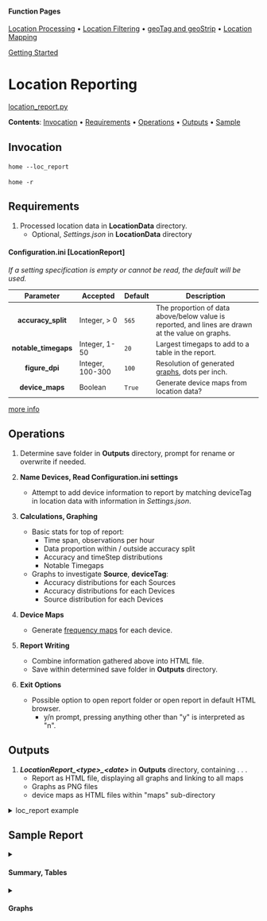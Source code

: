 #### Function Pages
[Location Processing](/docs/Location%20Processing.md)
• [Location Filtering](/docs/Location%20Filtering.md)
• [geoTag and geoStrip](/docs/geoTag.md)
• [Location Mapping](/docs/Mapping.md)

[Getting Started](/docs#getting-started)

# Location Reporting

[location_report.py](/src/GLU/location_report.py)

**Contents**:
[Invocation](#invocation) • [Requirements](#requirements) • 
[Operations](#operations) • [Outputs](#outputs) • [Sample](#sample-report)


## Invocation

`home --loc_report`

`home -r`

## Requirements

1.  Processed location data in **LocationData** directory. 
    - Optional, *Settings.json* in **LocationData** directory

#### Configuration.ini  \[LocationReport\]
*If a setting specification is empty or cannot be read, the default will be used.*

| Parameter | Accepted | Default | Description |
| :----: | --- | --- | --- |
| **accuracy_split** | Integer, > 0 | `565` | The proportion of data above/below value is reported, and lines are drawn at the value on graphs. |
| **notable_timegaps** | Integer, 1-50 | `20` | Largest timegaps to add to a table in the report. |
| **figure_dpi** | Integer, 100-300 | `100` | Resolution of generated [graphs](https://matplotlib.org/stable/api/_as_gen/matplotlib.pyplot.figure.html), dots per inch. |
| **device_maps** | Boolean | `True` | Generate device maps from location data? |

[more info](/docs#locationreport)
	
## Operations

1. Determine save folder in **Outputs** directory, prompt for rename or overwrite if needed.

2. **Name Devices, Read Configuration.ini settings**
	- Attempt to add device information to report by matching deviceTag in location data with information in *Settings.json*.

3. **Calculations, Graphing**
	- Basic stats for top of report:
		- Time span, observations per hour
		- Data proportion within / outside accuracy split
		- Accuracy and timeStep distributions
		- Notable Timegaps
	- Graphs to investigate **Source**, **deviceTag**:
		- Accuracy distributions for each Sources
		- Accuracy distributions for each Devices
		- Source distribution for each Devices

4. **Device Maps**
	- Generate [frequency maps](/docs/Mapping.md#frequency) for each device.
	
5. **Report Writing**
	- Combine information gathered above into HTML file.
	- Save within determined save folder in **Outputs** directory.

6. **Exit Options**
	- Possible option to open report folder or open report in default HTML browser.
		- y/n prompt, pressing anything other than "y" is interpreted as "n".

## Outputs

1. ***LocationReport_\<type\>_\<date\>*** in **Outputs** directory, containing . . .
	- Report as HTML file, displaying all graphs and linking to all maps
	- Graphs as PNG files
	- device maps as HTML files within "maps" sub-directory

<details>
  <summary>loc_report example</summary>
  
![Report](/docs/images/location_report.png)

</details>

## Sample Report

<details> 
	<summary><h4>Summary, Tables</h4></summary>
  
**Heading**

![Report1](/docs/images/location_report_ex_1.png)

**Accuracy, Timedelta Statistics**

![Report2](/docs/images/location_report_ex_2.png)
	
**Largest Timegaps**

![Report3](/docs/images/location_report_ex_3.png)
	
</details>

<details> 
	<summary><h4>Graphs</h4></summary>
  
**Accuracy by Source**
![plot1](/docs/images/boxer-Accuracy-Source.png)

**Accuracy by Device**
![plot2](/docs/images/boxer-Accuracy-Device.png)

**Source by Device**
![plot3](/docs/images/counter-Source-Device.png)
	
</details>
